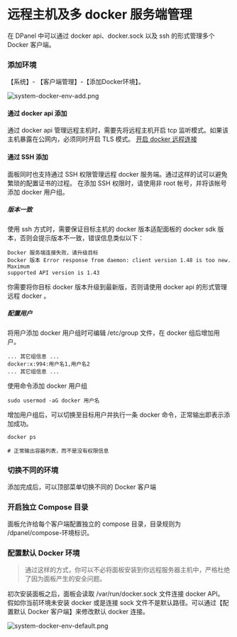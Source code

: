 # 远程主机及多 docker 服务端管理

在 DPanel 中可以通过 docker api、docker.sock 以及 ssh 的形式管理多个 Docker 客户端。

### 添加环境

【系统】- 【客户端管理】-【添加Docker环境】。

![system-docker-env-add.png](https://cdn.w7.cc/dpanel/system-docker-env-add.png?t=7)

#### 通过 docker api 添加

通过 docker api 管理远程主机时，需要先将远程主机开启 tcp 监听模式。如果该主机暴露在公网内，必须同时开启 TLS 模式。
[开启 docker 远程连接](/manual/system/remote.md)

#### 通过 SSH 添加

面板同时也支持通过 SSH 权限管理远程 docker 服务端。通过这样的试可以避免繁琐的配置证书的过程。
在添加 SSH 权限时，请使用非 root 帐号，并将该帐号添加 docker 用户组。

##### 版本一致

使用 ssh 方式时，需要保证目标主机的 docker 版本适配面板的 docker sdk 版本，否则会提示版本不一致，错误信息类似以下：

```
Docker 服务端连接失败，请升级目标
Docker 版本 Error response from daemon: client version 1.48 is too new. Maximum
supported API version is 1.43
```

你需要将你目标 docker 版本升级到最新版，否则请使用 docker api 的形式管理远程 docker 。

##### 配置用户

将用户添加 docker 用户组时可编辑 /etc/group 文件，在 docker 组后增加用户。

```
... 其它组信息 ...
docker:x:994:用户名1,用户名2
... 其它组信息 ...
```

使用命令添加 docker 用户组

```
sudo usermod -aG docker 用户名
```

增加用户组后，可以切换至目标用户并执行一条 docker 命令，正常输出即表示添加成功。

```
docker ps

# 正常输出容器列表，而不是没有权限信息
```


### 切换不同的环境

添加完成后，可以顶部菜单切换不同的 Docker 客户端

### 开启独立 Compose 目录

面板允许给每个客户端配置独立的 compose 目录，目录规则为 /dpanel/compose-环境标识。


### 配置默认 Docker 环境

> 通过这样的方式，你可以不必将面板安装到你远程服务器主机中，严格杜绝了因为面板产生的安全问题。

初次安装面板之后，面板会读取 /var/run/docker.sock 文件连接 docker API。
假如你当前环境未安装 docker 或是连接 sock 文件不是默认路径。可以通过【配置默认 Docker 客户端】来修改默认 docker 连接。

![system-docker-env-default.png](https://cdn.w7.cc/dpanel/system-docker-env-default.png)

